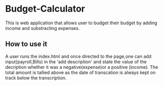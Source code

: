 # Budget-Calculator
This is web application that allows user to budget their budget by adding income and substracting expenses.
## How to use it 
A user runs the index.html and once directed to the page,one can add input(payroll,Bills) in the 'add description' and state the value of the decription whether it was a negative(expense)or a positive (income).
The total amount is tallied above as the date of transcation is always kept on track below the transcription.